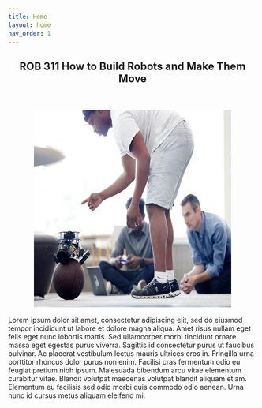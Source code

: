 ```yaml
---
title: Home
layout: home
nav_order: 1
---
```

<center>
<h2>ROB 311 How to Build Robots and Make Them Move</h2>
<br><br>

<a class="image-link" href="/assets/images/image.png">
  <img src="/assets/images/image.png" alt=""
  width="400" height="400">
</a>
</center>

Lorem ipsum dolor sit amet, consectetur adipiscing elit, sed do eiusmod tempor incididunt ut labore et dolore magna aliqua. Amet risus nullam eget felis eget nunc lobortis mattis. Sed ullamcorper morbi tincidunt ornare massa eget egestas purus viverra. Sagittis id consectetur purus ut faucibus pulvinar. Ac placerat vestibulum lectus mauris ultrices eros in. Fringilla urna porttitor rhoncus dolor purus non enim. Facilisi cras fermentum odio eu feugiat pretium nibh ipsum. Malesuada bibendum arcu vitae elementum curabitur vitae. Blandit volutpat maecenas volutpat blandit aliquam etiam. Elementum eu facilisis sed odio morbi quis commodo odio aenean. Urna nunc id cursus metus aliquam eleifend mi.

